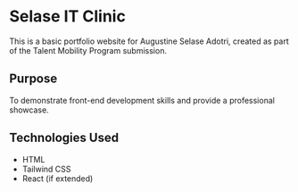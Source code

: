# Selase IT Clinic

This is a basic portfolio website for Augustine Selase Adotri, created as part of the Talent Mobility Program submission.

## Purpose

To demonstrate front-end development skills and provide a professional showcase.

## Technologies Used

- HTML
- Tailwind CSS
- React (if extended)
